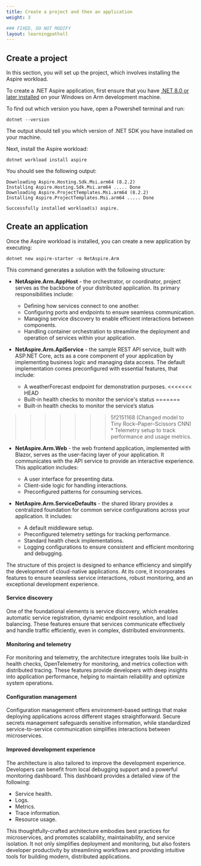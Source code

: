 ```yaml
---
title: Create a project and then an application
weight: 3

### FIXED, DO NOT MODIFY
layout: learningpathall
---
```



## Create a project

In this section, you will set up the project, which involves installing the Aspire workload.

To create a .NET Aspire application, first ensure that you have [.NET 8.0 or later installed](https://dotnet.microsoft.com/en-us/download/dotnet) on your Windows on Arm development machine.

To find out which version you have, open a Powershell terminal and run:
```console
dotnet --version
```
The output should tell you which version of .NET SDK you have installed on your machine.
 
Next, install the Aspire workload:

```console
dotnet workload install aspire
```
You should see the following output:

```output
Downloading Aspire.Hosting.Sdk.Msi.arm64 (8.2.2)
Installing Aspire.Hosting.Sdk.Msi.arm64 ..... Done
Downloading Aspire.ProjectTemplates.Msi.arm64 (8.2.2)
Installing Aspire.ProjectTemplates.Msi.arm64 ..... Done

Successfully installed workload(s) aspire.
```
## Create an application

Once the Aspire workload is installed, you can create a new application by executing:

```console
dotnet new aspire-starter -o NetAspire.Arm
```
This command generates a solution with the following structure:
* **NetAspire.Arm.AppHost** - the orchestrator, or coordinator, project serves as the backbone of your distributed application. Its primary responsibilities include:

    - Defining how services connect to one another.
    - Configuring ports and endpoints to ensure seamless communication.
    - Managing service discovery to enable efficient interactions between components.
    - Handling container orchestration to streamline the deployment and operation of services within your application.

* **NetAspire.Arm.ApiService** - the sample REST API service, built with ASP.NET Core, acts as a core component of your application by implementing business logic and managing data access. The default implementation comes preconfigured with essential features, that include:

    * A weatherForecast endpoint for demonstration purposes.
<<<<<<< HEAD
    * Built-in health checks to monitor the service's status
=======
    * Built-in health checks to monitor the service’s status
>>>>>>> 5f2151168 (Changed model to Tiny Rock–Paper–Scissors CNN)
    * Telemetry setup to track performance and usage metrics.

* **NetAspire.Arm.Web** - the web frontend application, implemented with Blazor, serves as the user-facing layer of your application. It communicates with the API service to provide an interactive experience. This application includes:

    * A user interface for presenting data.
    * Client-side logic for handling interactions.
    * Preconfigured patterns for consuming services.

* **NetAspire.Arm.ServiceDefaults** - the shared library provides a centralized foundation for common service configurations across your application. It includes:

    * A default middleware setup.
    * Preconfigured telemetry settings for tracking performance.
    * Standard health check implementations.
    * Logging configurations to ensure consistent and efficient monitoring and debugging.

The structure of this project is designed to enhance efficiency and simplify the development of cloud-native applications. At its core, it incorporates features to ensure seamless service interactions, robust monitoring, and an exceptional development experience.

#### Service discovery

One of the foundational elements is service discovery, which enables automatic service registration, dynamic endpoint resolution, and load balancing. These features ensure that services communicate effectively and handle traffic efficiently, even in complex, distributed environments.

#### Monitoring and telemetry

For monitoring and telemetry, the architecture integrates tools like built-in health checks, OpenTelemetry for monitoring, and metrics collection with distributed tracing. These features provide developers with deep insights into application performance, helping to maintain reliability and optimize system operations.

#### Configuration management

Configuration management offers environment-based settings that make deploying applications across different stages straightforward. Secure secrets management safeguards sensitive information, while standardized service-to-service communication simplifies interactions between microservices.

#### Improved development experience

The architecture is also tailored to improve the development experience. Developers can benefit from local debugging support and a powerful monitoring dashboard. This dashboard provides a detailed view of the following:

* Service health.
* Logs. 
* Metrics.
* Trace information.
* Resource usage.

This thoughtfully-crafted architecture embodies best practices for microservices, and promotes scalability, maintainability, and service isolation. It not only simplifies deployment and monitoring, but also fosters developer productivity by streamlining workflows and providing intuitive tools for building modern, distributed applications.

